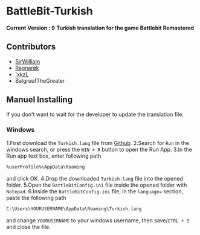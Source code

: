 # BattleBit-Turkish

<b>Current Version : 9</b>
<b>Turkish translation for the game Battlebit Remastered</b>

## Contributors

 <ul>
  <li><a href="https://discord.com/users/269121185797767169">SirWilliam</a></li>
  <li><a href="https://discord.com/users/214504859636989952">Ragnarøk</a></li>
  <li><a href="https://discord.com/users/720667137072693329">'xkzL</a></li>
  <li>BalgruufTheGreater</li>
</ul>

## Manuel Installing
If you don't want to wait for the developer to update the translation file.

### Windows
1.First download the `Turkish.lang` file from [Github]([https://desktop.github.com/](https://github.com/SirrWilliam/battlebit-turkish/blob/main/Turkish.lang)).
2.Search for `Run` in the windows search, or press the `WIN + R` button to open the Run App.
3.In the Run app text box, enter following path
```bash
%userProfile%\AppData\Roaming
```
and click OK.
4.Drop the downloaded `Turkish.lang` file into the opened folder.
5.Open the `BattleBitConfig.ini` file inside the opened folder with `Notepad`.
6.Inside the `BattleBitConfig.ini` file, in the `language=` section, paste the following path
```bash
C:\Users\YOURUSERNAME\AppData\Roaming\Turkish.lang
```
and change `YOURUSERNAME` to your windows username, then save/`CTRL + S` and close the file.


